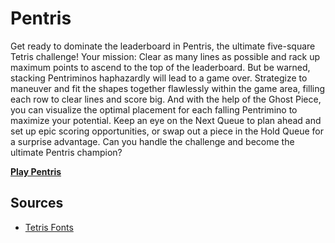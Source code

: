# Pentris
Get ready to dominate the leaderboard in Pentris, the ultimate five-square Tetris challenge! Your mission: Clear as many lines as possible and rack up maximum points to ascend to the top of the leaderboard. But be warned, stacking Pentriminos haphazardly will lead to a game over. Strategize to maneuver and fit the shapes together flawlessly within the game area, filling each row to clear lines and score big. And with the help of the Ghost Piece, you can visualize the optimal placement for each falling Pentrimino to maximize your potential. Keep an eye on the Next Queue to plan ahead and set up epic scoring opportunities, or swap out a piece in the Hold Queue for a surprise advantage. Can you handle the challenge and become the ultimate Pentris champion?

**[Play Pentris](https://pentris.netlify.app)**

## Sources
- [Tetris Fonts](https://erikdemaine.org/fonts/tetris/)
